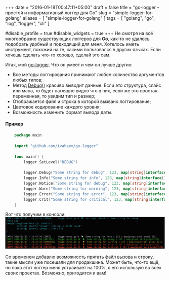 +++
date = "2016-01-18T00:47:11+05:00"
draft = false
title = "go-logger – простой и информативный логгер для Go"
slug = "simple-logger-for-golang"
aliases = [
	"simple-logger-for-golang"
]
tags = [ "golang", "go", "log", "logger", "cli" ]

#disable_profile = true
#disable_widgets = true
+++
Не смотря на всё многообразие существующих логгеров для **Go**, как-то не удалось подобрать удобный и подходящий для меня. Хотелось иметь инструмент, похожий на те, какими пользовался в других языках. Если хочешь сделать что-то хорошо, сделай это сам.

<!--more-->

Итак, мой [go-logger](https://github.com/ivahaev/go-logger). Что он умеет и чем он лучше других:

* Все методы логгирования принимают любое количество аргументов любых типов;
* Метод [Debug()](https://godoc.org/github.com/ivahaev/go-logger#Debug) красиво выводит данные. Если это структура, слайс или мапа, то будет наглядно видно что в них, если же это простая переменная, то увидим тип и размер;
* Отображается файл и строка в которой вызвано логгирование;
* Цветовое кодирование каждого уровня;
* Возможность изменить формат вывода даты.

#### Пример

```go
    package main

    import "github.com/ivahaev/go-logger"

    func main() {
        logger.SetLevel("DEBUG")

        logger.Debug("Some string for debug", 123, map[string]interface{}{"prop1": "val1", "prop2": 321})
        logger.Info("Some string for info", 123, map[string]interface{}{"prop1": "val1", "prop2": 321})
        logger.Notice("Some string for debug", 123, map[string]interface{}{"prop1": "val1", "prop2": 321})
        logger.Warn("Some string for warning", 123, map[string]interface{}{"prop1": "val1", "prop2": 321})
        logger.Error("Some string for error", 123, map[string]interface{}{"prop1": "val1", "prop2": 321})
        logger.Crit("Some string for critical", 123, map[string]interface{}{"prop1": "val1", "prop2": 321})
    }
```

Вот что получим в консоли:
![output](/img/logger-console.png)

Со временем добавлю возможность прятать файл вызова и строку, такие мысли уже посещали для продакшина. Может быть, что-то ещё, но пока этот логгер меня устраивает на 100%, я его использую во всех своих проектах. Возможно, пригодится и вам!